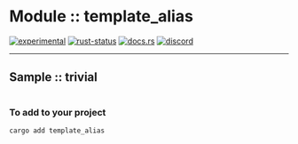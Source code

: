 # Module :: template_alias
[![experimental](https://img.shields.io/badge/stability-experimental-orange.svg)](https://github.com/emersion/stability-badges#experimental) [![rust-status](https://github.com/Wandalen/wTools/actions/workflows/ModuleTemplateAliasPush.yml/badge.svg)](https://github.com/Wandalen/wTools/actions/workflows/ModuleTemplateAliasPush.yml) [![docs.rs](https://img.shields.io/docsrs/template_alias?color=e3e8f0&logo=docs.rs)](https://docs.rs/template_alias) [![discord](https://img.shields.io/discord/872391416519737405?color=eee&logo=discord&logoColor=eee)](https://discord.gg/JwTG6d2b)

___

## Sample  :: trivial

``` rust
```

### To add to your project

``` bash
cargo add template_alias
```
